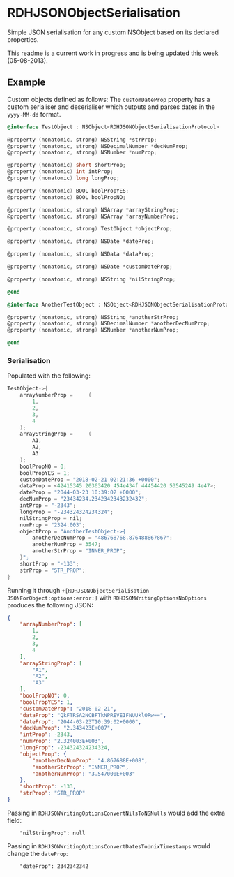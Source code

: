 RDHJSONObjectSerialisation
==========================

Simple JSON serialisation for any custom NSObject based on its declared properties.

This readme is a current work in progress and is being updated this week (05-08-2013).

Example
-------
Custom objects defined as follows:
The `customDateProp` property has a custom serialiser and deserialiser which outputs and parses dates in the `yyyy-MM-dd` format.
``` objective-c
@interface TestObject : NSObject<RDHJSONObjectSerialisationProtocol>

@property (nonatomic, strong) NSString *strProp;
@property (nonatomic, strong) NSDecimalNumber *decNumProp;
@property (nonatomic, strong) NSNumber *numProp;

@property (nonatomic) short shortProp;
@property (nonatomic) int intProp;
@property (nonatomic) long longProp;

@property (nonatomic) BOOL boolPropYES;
@property (nonatomic) BOOL boolPropNO;

@property (nonatomic, strong) NSArray *arrayStringProp;
@property (nonatomic, strong) NSArray *arrayNumberProp;

@property (nonatomic, strong) TestObject *objectProp;

@property (nonatomic, strong) NSDate *dateProp;

@property (nonatomic, strong) NSData *dataProp;

@property (nonatomic, strong) NSDate *customDateProp;

@property (nonatomic, strong) NSString *nilStringProp;

@end

@interface AnotherTestObject : NSObject<RDHJSONObjectSerialisationProtocol>

@property (nonatomic, strong) NSString *anotherStrProp;
@property (nonatomic, strong) NSDecimalNumber *anotherDecNumProp;
@property (nonatomic, strong) NSNumber *anotherNumProp;

@end
```
### Serialisation
Populated with the following:
``` objective-c
TestObject->{
    arrayNumberProp =     (
        1,
        2,
        3,
        4
    );
    arrayStringProp =     (
        A1,
        A2,
        A3
    );
    boolPropNO = 0;
    boolPropYES = 1;
    customDateProp = "2018-02-21 02:21:36 +0000";
    dataProp = <42415345 20363420 454e434f 44454420 53545249 4e47>;
    dateProp = "2044-03-23 10:39:02 +0000";
    decNumProp = "23434234.2342342343232432";
    intProp = "-2343";
    longProp = "-234324324234324";
    nilStringProp = nil;
    numProp = "2324.003";
    objectProp = "AnotherTestObject->{
        anotherDecNumProp = "486768768.876488867867";
        anotherNumProp = 3547;
        anotherStrProp = "INNER_PROP";
    }";
    shortProp = "-133";
    strProp = "STR_PROP";
}
```
Running it through `+[RDHJSONObjectSerialisation JSONForObject:options:error:]` with `RDHJSONWritingOptionsNoOptions` produces the following JSON:
``` json
{
    "arrayNumberProp": [
        1,
        2,
        3,
        4
    ],
    "arrayStringProp": [
        "A1",
        "A2",
        "A3"
    ],
    "boolPropNO": 0,
    "boolPropYES": 1,
    "customDateProp": "2018-02-21",
    "dataProp": "QkFTRSA2NCBFTkNPREVEIFNUUklORw==",
    "dateProp": "2044-03-23T10:39:02+0000",
    "decNumProp": "2.343423E+007",
    "intProp": -2343,
    "numProp": "2.324003E+003",
    "longProp": -234324324234324,
    "objectProp": {
        "anotherDecNumProp": "4.867688E+008",
        "anotherStrProp": "INNER_PROP",
        "anotherNumProp": "3.547000E+003"
    },
    "shortProp": -133,
    "strProp": "STR_PROP"
}
```
Passing in `RDHJSONWritingOptionsConvertNilsToNSNulls` would add the extra field:
```
	"nilStringProp": null
```
Passing in `RDHJSONWritingOptionsConvertDatesToUnixTimestamps` would change the `dateProp`:
```
	"dateProp": 2342342342
```